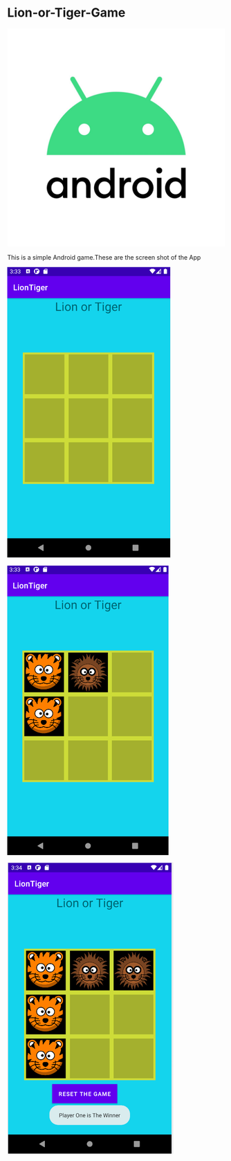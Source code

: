 # Lion-or-Tiger-Game


![](img/Android_logo_stacked__RGB_.jpg)

This is a simple Android game.These are the screen shot of the App

![](img/Screenshot_1.png)

![](img/Screenshot_2.png)

![](img/Screenshot_3.png)
